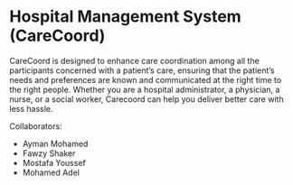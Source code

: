 # Hospital Management System (CareCoord)
CareCoord is designed to enhance care coordination among all the participants concerned with a patient’s care, ensuring that the patient’s needs and preferences are known and communicated at the right time to the right people. Whether you are a hospital administrator, a physician, a nurse, or a social worker, Carecoord can help you deliver better care with less hassle.

Collaborators:
  - Ayman Mohamed 
  - Fawzy Shaker
  - Mostafa Youssef
  - Mohamed Adel
